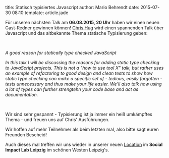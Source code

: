title: Statisch typisiertes Javascript
author: Mario Behrendt
date: 2015-07-30 08:10
template: article.jade

Für unseren nächsten Talk am **06.08.2015, 20 Uhr** haben wir einen neuen Gast-Redner
gewinnen können! [Chris Hug](https://twitter.com/c089) wird einen spannenden
Talk über Javascript und das altbekannte Thema statische Typisierung geben:

<br/>

_A good reason for statically type checked JavaScript_

_In this talk I will be discussing the reasons for adding static type checking
to JavaScript projects.  This is not a "how to use tool X" talk, but rather
uses an example of refactoring to good design and clean tests to show how
static type checking can make a specific set of - tedious, easily forgotten -
tests unnecessary and thus make your life easier. We'll also talk how using a
lot of types can further strengtehn your code base and act as documentation._

<br/>

Wir sind sehr gespannt - Typisierung ist ja immer ein heiß umkämpftes Thema - und
freuen uns auf Chris' Ausführungen.

Wir hoffen auf mehr Teilnehmer als beim letzten mal, also bitte sagt euren
Freunden Bescheid!

Auch dieses mal treffen wir uns wieder in unserer neuen [Location](/location/) im
**Social Impact Lab Leipzig** im schönen Westen Leipzig's.
